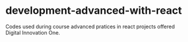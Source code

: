 # development-advanced-with-react
Codes used during course advanced pratices in react projects offered Digital Innovation One.
